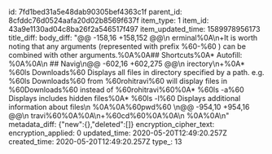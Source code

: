 id: 7fd1bed31a5e48dab90305bef4363c1f
parent_id: 8cfddc76d0524aafa20d02b8569f637f
item_type: 1
item_id: 43a9e1130ad04c8ba26f2a546517f497
item_updated_time: 1589978956173
title_diff: 
body_diff: "@@ -158,16 +158,152 @@\n erminal%0A\n+It is worth noting that any arguments (represented with prefix %60-%60 ) can be combined with other arguments.%0A%0A## Shortcuts%0A* Autofill:  %0A%0A\n ## Navig\n@@ -602,16 +602,275 @@\n irectory\n+%0A* %60ls Downloads%60 Displays all files in directory specified by a path. e.g. %60ls Downloads%60 from %60rohitravi%60 will display files in %60Downloads%60 instead of %60rohitravi%60%0A* %60ls -a%60 Displays includes hidden files%0A* %60ls -l%60 Displays additional information about files\n %0A%0A%60pwd%60 \n@@ -954,10 +954,16 @@\n travi%60%0A%0A\n+%60cd%60%0A%0A\n %0A%0A\n"
metadata_diff: {"new":{},"deleted":[]}
encryption_cipher_text: 
encryption_applied: 0
updated_time: 2020-05-20T12:49:20.257Z
created_time: 2020-05-20T12:49:20.257Z
type_: 13